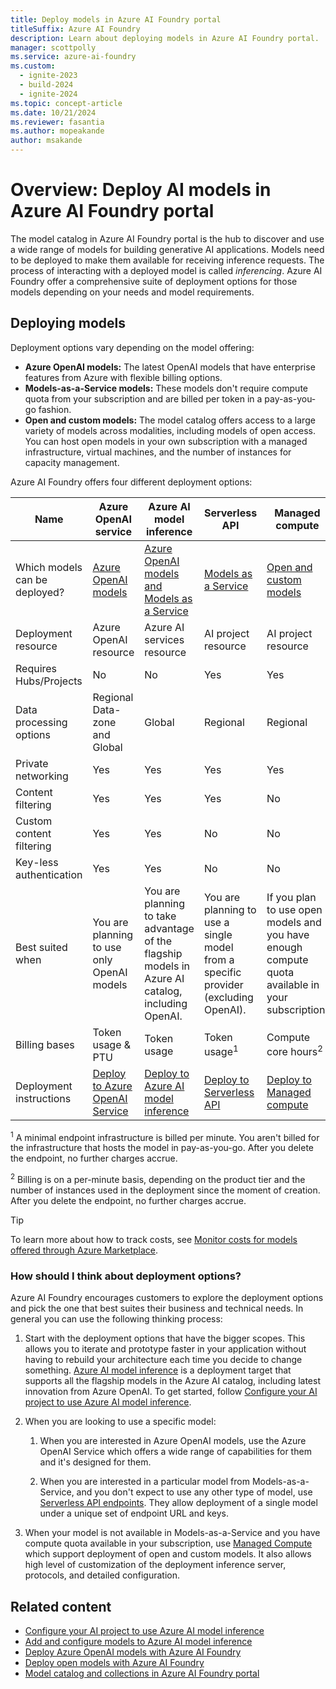 ```yaml
---
title: Deploy models in Azure AI Foundry portal
titleSuffix: Azure AI Foundry
description: Learn about deploying models in Azure AI Foundry portal.
manager: scottpolly
ms.service: azure-ai-foundry
ms.custom:
  - ignite-2023
  - build-2024
  - ignite-2024
ms.topic: concept-article
ms.date: 10/21/2024
ms.reviewer: fasantia
ms.author: mopeakande
author: msakande
---
```


# Overview: Deploy AI models in Azure AI Foundry portal

The model catalog in Azure AI Foundry portal is the hub to discover and use a wide range of models for building generative AI applications. Models need to be deployed to make them available for receiving inference requests. The process of interacting with a deployed model is called *inferencing*. Azure AI Foundry offer a comprehensive suite of deployment options for those models depending on your needs and model requirements.

## Deploying models

Deployment options vary depending on the model offering:

* **Azure OpenAI models:** The latest OpenAI models that have enterprise features from Azure with flexible billing options.
* **Models-as-a-Service models:** These models don't require compute quota from your subscription and are billed per token in a pay-as-you-go fashion. 
* **Open and custom models:** The model catalog offers access to a large variety of models across modalities, including models of open access. You can host open models in your own subscription with a managed infrastructure, virtual machines, and the number of instances for capacity management.

Azure AI Foundry offers four different deployment options:

|Name                           | Azure OpenAI service | Azure AI model inference | Serverless API | Managed compute |
|-------------------------------|----------------------|-------------------|----------------|-----------------|
| Which models can be deployed? | [Azure OpenAI models](../../ai-services/openai/concepts/models.md)        | [Azure OpenAI models and Models as a Service](../../ai-foundry/model-inference/concepts/models.md) | [Models as a Service](../how-to/model-catalog-overview.md#content-safety-for-models-deployed-via-serverless-apis) | [Open and custom models](../how-to/model-catalog-overview.md#availability-of-models-for-deployment-as-managed-compute) |
| Deployment resource           | Azure OpenAI resource | Azure AI services resource | AI project resource | AI project resource |
| Requires Hubs/Projects        | No | No | Yes | Yes |
| Data processing options       | Regional <br /> Data-zone  <br /> and Global | Global | Regional | Regional |
| Private networking            | Yes | Yes | Yes | Yes |
| Content filtering             | Yes | Yes | Yes | No  |
| Custom content filtering      | Yes | Yes | No  | No  |
| Key-less authentication       | Yes | Yes | No  | No  |
| Best suited when              | You are planning to use only OpenAI models | You are planning to take advantage of the flagship models in Azure AI catalog, including OpenAI. | You are planning to use a single model from a specific provider (excluding OpenAI). | If you plan to use open models and you have enough compute quota available in your subscription. |
| Billing bases                 | Token usage & PTU         | Token usage       | Token usage<sup>1</sup>      | Compute core hours<sup>2</sup> |
| Deployment instructions       | [Deploy to Azure OpenAI Service](../how-to/deploy-models-openai.md) | [Deploy to Azure AI model inference](../model-inference/how-to/create-model-deployments.md) | [Deploy to Serverless API](../how-to/deploy-models-serverless.md) | [Deploy to Managed compute](../how-to/deploy-models-managed.md) |

<sup>1</sup> A minimal endpoint infrastructure is billed per minute. You aren't billed for the infrastructure that hosts the model in pay-as-you-go. After you delete the endpoint, no further charges accrue.

<sup>2</sup> Billing is on a per-minute basis, depending on the product tier and the number of instances used in the deployment since the moment of creation. After you delete the endpoint, no further charges accrue.

> [!TIP]
> To learn more about how to track costs, see [Monitor costs for models offered through Azure Marketplace](../how-to/costs-plan-manage.md#monitor-costs-for-models-offered-through-the-azure-marketplace).

### How should I think about deployment options?

Azure AI Foundry encourages customers to explore the deployment options and pick the one that best suites their business and technical needs. In general you can use the following thinking process:

1. Start with the deployment options that have the bigger scopes. This allows you to iterate and prototype faster in your application without having to rebuild your architecture each time you decide to change something. [Azure AI model inference](../../ai-foundry/model-inference/overview.md) is a deployment target that supports all the flagship models in the Azure AI catalog, including latest innovation from Azure OpenAI. To get started, follow [Configure your AI project to use Azure AI model inference](../../ai-foundry/model-inference/how-to/quickstart-ai-project.md).

2. When you are looking to use a specific model:

   1. When you are interested in Azure OpenAI models, use the Azure OpenAI Service which offers a wide range of capabilities for them and it's designed for them.

   2. When you are interested in a particular model from Models-as-a-Service, and you don't expect to use any other type of model, use [Serverless API endpoints](../how-to/deploy-models-serverless.md). They allow deployment of a single model under a unique set of endpoint URL and keys.

3. When your model is not available in Models-as-a-Service and you have compute quota available in your subscription, use [Managed Compute](../how-to/deploy-models-managed.md) which support deployment of open and custom models. It also allows high level of customization of the deployment inference server, protocols, and detailed configuration.


## Related content

* [Configure your AI project to use Azure AI model inference](../../ai-foundry/model-inference/how-to/quickstart-ai-project.md)
* [Add and configure models to Azure AI model inference](../model-inference/how-to/create-model-deployments.md)
* [Deploy Azure OpenAI models with Azure AI Foundry](../how-to/deploy-models-openai.md)
* [Deploy open models with Azure AI Foundry](../how-to/deploy-models-managed.md)
* [Model catalog and collections in Azure AI Foundry portal](../how-to/model-catalog-overview.md)
